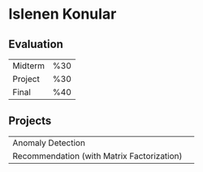 
# Islenen Konular

## Evaluation
|   |    | 
|---------|-----|
| Midterm   | %30  |
| Project  |  %30  | 
| Final  |  %40  | 


## Projects
|   |    | 
|---------|-----|
|    Anomaly Detection |
| Recommendation (with Matrix Factorization) | 



